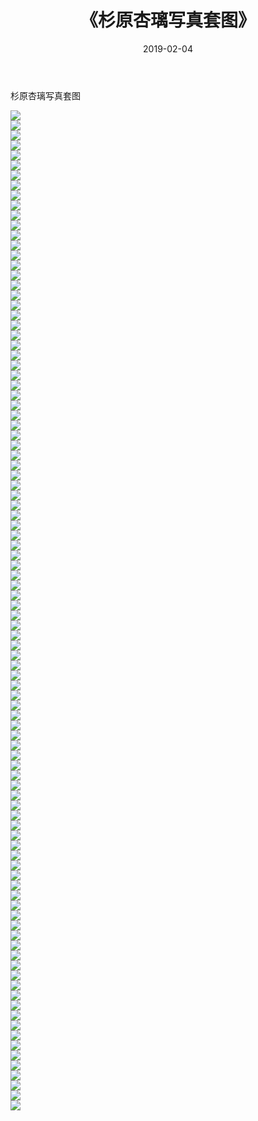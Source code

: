 ﻿---
layout: post
title:  《杉原杏璃写真套图》
date:   2019-02-04
img: http://pic.660000.xyz/1:/性感/2019/杉原杏璃写真套图/000.jpg
categories: [美女, 清纯, 唯美]
---

杉原杏璃写真套图

  ![](http://pic.660000.xyz/1:/性感/2019/杉原杏璃写真套图/001.jpg) <br> ![](http://pic.660000.xyz/1:/性感/2019/杉原杏璃写真套图/002.jpg) <br> ![](http://pic.660000.xyz/1:/性感/2019/杉原杏璃写真套图/003.jpg) <br> ![](http://pic.660000.xyz/1:/性感/2019/杉原杏璃写真套图/004.jpg) <br> ![](http://pic.660000.xyz/1:/性感/2019/杉原杏璃写真套图/005.jpg) <br> ![](http://pic.660000.xyz/1:/性感/2019/杉原杏璃写真套图/006.jpg) <br> ![](http://pic.660000.xyz/1:/性感/2019/杉原杏璃写真套图/007.jpg) <br> ![](http://pic.660000.xyz/1:/性感/2019/杉原杏璃写真套图/008.jpg) <br> ![](http://pic.660000.xyz/1:/性感/2019/杉原杏璃写真套图/009.jpg) <br> ![](http://pic.660000.xyz/1:/性感/2019/杉原杏璃写真套图/010.jpg) <br> ![](http://pic.660000.xyz/1:/性感/2019/杉原杏璃写真套图/011.jpg) <br> ![](http://pic.660000.xyz/1:/性感/2019/杉原杏璃写真套图/012.jpg) <br> ![](http://pic.660000.xyz/1:/性感/2019/杉原杏璃写真套图/013.jpg) <br> ![](http://pic.660000.xyz/1:/性感/2019/杉原杏璃写真套图/014.jpg) <br> ![](http://pic.660000.xyz/1:/性感/2019/杉原杏璃写真套图/015.jpg) <br> ![](http://pic.660000.xyz/1:/性感/2019/杉原杏璃写真套图/016.jpg) <br> ![](http://pic.660000.xyz/1:/性感/2019/杉原杏璃写真套图/017.jpg) <br> ![](http://pic.660000.xyz/1:/性感/2019/杉原杏璃写真套图/018.jpg) <br> ![](http://pic.660000.xyz/1:/性感/2019/杉原杏璃写真套图/019.jpg) <br> ![](http://pic.660000.xyz/1:/性感/2019/杉原杏璃写真套图/020.jpg) <br> ![](http://pic.660000.xyz/1:/性感/2019/杉原杏璃写真套图/021.jpg) <br> ![](http://pic.660000.xyz/1:/性感/2019/杉原杏璃写真套图/022.jpg) <br> ![](http://pic.660000.xyz/1:/性感/2019/杉原杏璃写真套图/023.jpg) <br> ![](http://pic.660000.xyz/1:/性感/2019/杉原杏璃写真套图/024.jpg) <br> ![](http://pic.660000.xyz/1:/性感/2019/杉原杏璃写真套图/025.jpg) <br> ![](http://pic.660000.xyz/1:/性感/2019/杉原杏璃写真套图/026.jpg) <br> ![](http://pic.660000.xyz/1:/性感/2019/杉原杏璃写真套图/027.jpg) <br> ![](http://pic.660000.xyz/1:/性感/2019/杉原杏璃写真套图/028.jpg) <br> ![](http://pic.660000.xyz/1:/性感/2019/杉原杏璃写真套图/029.jpg) <br> ![](http://pic.660000.xyz/1:/性感/2019/杉原杏璃写真套图/030.jpg) <br> ![](http://pic.660000.xyz/1:/性感/2019/杉原杏璃写真套图/031.jpg) <br> ![](http://pic.660000.xyz/1:/性感/2019/杉原杏璃写真套图/032.jpg) <br> ![](http://pic.660000.xyz/1:/性感/2019/杉原杏璃写真套图/033.jpg) <br> ![](http://pic.660000.xyz/1:/性感/2019/杉原杏璃写真套图/034.jpg) <br> ![](http://pic.660000.xyz/1:/性感/2019/杉原杏璃写真套图/035.jpg) <br> ![](http://pic.660000.xyz/1:/性感/2019/杉原杏璃写真套图/036.jpg) <br> ![](http://pic.660000.xyz/1:/性感/2019/杉原杏璃写真套图/037.jpg) <br> ![](http://pic.660000.xyz/1:/性感/2019/杉原杏璃写真套图/038.jpg) <br> ![](http://pic.660000.xyz/1:/性感/2019/杉原杏璃写真套图/039.jpg) <br> ![](http://pic.660000.xyz/1:/性感/2019/杉原杏璃写真套图/040.jpg) <br> ![](http://pic.660000.xyz/1:/性感/2019/杉原杏璃写真套图/041.jpg) <br> ![](http://pic.660000.xyz/1:/性感/2019/杉原杏璃写真套图/042.jpg) <br> ![](http://pic.660000.xyz/1:/性感/2019/杉原杏璃写真套图/043.jpg) <br> ![](http://pic.660000.xyz/1:/性感/2019/杉原杏璃写真套图/044.jpg) <br> ![](http://pic.660000.xyz/1:/性感/2019/杉原杏璃写真套图/045.jpg) <br> ![](http://pic.660000.xyz/1:/性感/2019/杉原杏璃写真套图/046.jpg) <br> ![](http://pic.660000.xyz/1:/性感/2019/杉原杏璃写真套图/047.jpg) <br> ![](http://pic.660000.xyz/1:/性感/2019/杉原杏璃写真套图/048.jpg) <br> ![](http://pic.660000.xyz/1:/性感/2019/杉原杏璃写真套图/049.jpg) <br> ![](http://pic.660000.xyz/1:/性感/2019/杉原杏璃写真套图/050.jpg) <br> ![](http://pic.660000.xyz/1:/性感/2019/杉原杏璃写真套图/051.jpg) <br> ![](http://pic.660000.xyz/1:/性感/2019/杉原杏璃写真套图/052.jpg) <br> ![](http://pic.660000.xyz/1:/性感/2019/杉原杏璃写真套图/053.jpg) <br> ![](http://pic.660000.xyz/1:/性感/2019/杉原杏璃写真套图/054.jpg) <br> ![](http://pic.660000.xyz/1:/性感/2019/杉原杏璃写真套图/055.jpg) <br> ![](http://pic.660000.xyz/1:/性感/2019/杉原杏璃写真套图/056.jpg) <br> ![](http://pic.660000.xyz/1:/性感/2019/杉原杏璃写真套图/057.jpg) <br> ![](http://pic.660000.xyz/1:/性感/2019/杉原杏璃写真套图/058.jpg) <br> ![](http://pic.660000.xyz/1:/性感/2019/杉原杏璃写真套图/059.jpg) <br> ![](http://pic.660000.xyz/1:/性感/2019/杉原杏璃写真套图/060.jpg) <br> ![](http://pic.660000.xyz/1:/性感/2019/杉原杏璃写真套图/061.jpg) <br> ![](http://pic.660000.xyz/1:/性感/2019/杉原杏璃写真套图/062.jpg) <br> ![](http://pic.660000.xyz/1:/性感/2019/杉原杏璃写真套图/063.jpg) <br> ![](http://pic.660000.xyz/1:/性感/2019/杉原杏璃写真套图/064.jpg) <br> ![](http://pic.660000.xyz/1:/性感/2019/杉原杏璃写真套图/065.jpg) <br> ![](http://pic.660000.xyz/1:/性感/2019/杉原杏璃写真套图/066.jpg) <br> ![](http://pic.660000.xyz/1:/性感/2019/杉原杏璃写真套图/067.jpg) <br> ![](http://pic.660000.xyz/1:/性感/2019/杉原杏璃写真套图/068.jpg) <br> ![](http://pic.660000.xyz/1:/性感/2019/杉原杏璃写真套图/069.jpg) <br> ![](http://pic.660000.xyz/1:/性感/2019/杉原杏璃写真套图/070.jpg) <br> ![](http://pic.660000.xyz/1:/性感/2019/杉原杏璃写真套图/071.jpg) <br> ![](http://pic.660000.xyz/1:/性感/2019/杉原杏璃写真套图/072.jpg) <br> ![](http://pic.660000.xyz/1:/性感/2019/杉原杏璃写真套图/073.jpg) <br> ![](http://pic.660000.xyz/1:/性感/2019/杉原杏璃写真套图/074.jpg) <br> ![](http://pic.660000.xyz/1:/性感/2019/杉原杏璃写真套图/075.jpg) <br> ![](http://pic.660000.xyz/1:/性感/2019/杉原杏璃写真套图/076.jpg) <br> ![](http://pic.660000.xyz/1:/性感/2019/杉原杏璃写真套图/077.jpg) <br> ![](http://pic.660000.xyz/1:/性感/2019/杉原杏璃写真套图/078.jpg) <br> ![](http://pic.660000.xyz/1:/性感/2019/杉原杏璃写真套图/079.jpg) <br> ![](http://pic.660000.xyz/1:/性感/2019/杉原杏璃写真套图/080.jpg) <br> ![](http://pic.660000.xyz/1:/性感/2019/杉原杏璃写真套图/081.jpg) <br> ![](http://pic.660000.xyz/1:/性感/2019/杉原杏璃写真套图/082.jpg) <br> ![](http://pic.660000.xyz/1:/性感/2019/杉原杏璃写真套图/083.jpg) <br> ![](http://pic.660000.xyz/1:/性感/2019/杉原杏璃写真套图/084.jpg) <br> ![](http://pic.660000.xyz/1:/性感/2019/杉原杏璃写真套图/085.jpg) <br> ![](http://pic.660000.xyz/1:/性感/2019/杉原杏璃写真套图/086.jpg) <br> ![](http://pic.660000.xyz/1:/性感/2019/杉原杏璃写真套图/087.jpg) <br> ![](http://pic.660000.xyz/1:/性感/2019/杉原杏璃写真套图/088.jpg) <br> ![](http://pic.660000.xyz/1:/性感/2019/杉原杏璃写真套图/089.jpg) <br> ![](http://pic.660000.xyz/1:/性感/2019/杉原杏璃写真套图/090.jpg) <br> ![](http://pic.660000.xyz/1:/性感/2019/杉原杏璃写真套图/091.jpg) <br> ![](http://pic.660000.xyz/1:/性感/2019/杉原杏璃写真套图/092.jpg) <br> ![](http://pic.660000.xyz/1:/性感/2019/杉原杏璃写真套图/093.jpg) <br> ![](http://pic.660000.xyz/1:/性感/2019/杉原杏璃写真套图/094.jpg) <br> ![](http://pic.660000.xyz/1:/性感/2019/杉原杏璃写真套图/095.jpg) <br> ![](http://pic.660000.xyz/1:/性感/2019/杉原杏璃写真套图/096.jpg) <br> ![](http://pic.660000.xyz/1:/性感/2019/杉原杏璃写真套图/097.jpg) <br> ![](http://pic.660000.xyz/1:/性感/2019/杉原杏璃写真套图/098.jpg) <br> ![](http://pic.660000.xyz/1:/性感/2019/杉原杏璃写真套图/099.jpg) <br> ![](http://pic.660000.xyz/1:/性感/2019/杉原杏璃写真套图/100.jpg) <br>